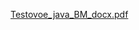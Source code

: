 [Testovoe_java_BM_docx.pdf](https://github.com/user-attachments/files/18554645/Testovoe_java_BM_docx.pdf)
